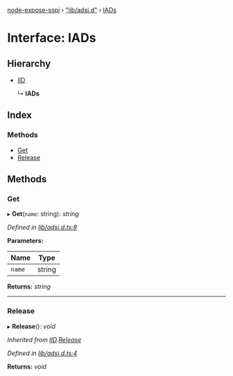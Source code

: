 [node-expose-sspi](../README.md) › ["lib/adsi.d"](../modules/_lib_adsi_d_.md) › [IADs](_lib_adsi_d_.iads.md)

# Interface: IADs

## Hierarchy

* [IID](_lib_adsi_d_.iid.md)

  ↳ **IADs**

## Index

### Methods

* [Get](_lib_adsi_d_.iads.md#get)
* [Release](_lib_adsi_d_.iads.md#release)

## Methods

###  Get

▸ **Get**(`name`: string): *string*

*Defined in [lib/adsi.d.ts:8](https://github.com/jlguenego/node-expose-sspi/blob/e275dcb/lib/adsi.d.ts#L8)*

**Parameters:**

Name | Type |
------ | ------ |
`name` | string |

**Returns:** *string*

___

###  Release

▸ **Release**(): *void*

*Inherited from [IID](_lib_adsi_d_.iid.md).[Release](_lib_adsi_d_.iid.md#release)*

*Defined in [lib/adsi.d.ts:4](https://github.com/jlguenego/node-expose-sspi/blob/e275dcb/lib/adsi.d.ts#L4)*

**Returns:** *void*
